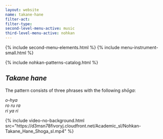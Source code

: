 ```yaml
---
layout: website
name: takane-hane
filter-act:
filter-type:
second-level-menu-active: music
third-level-menu-active: nohkan
---
```


{% include second-menu-elements.html %} {% include menu-instrument-small.html %}

<main class="page-content">
  <div class="wrapper sidebar-contents">
    <aside class="sidebar-contents__table">
      {% include nohkan-patterns-catalog.html %}
    </aside>
    <section class="sidebar-contents__section">
      <div class="text-container">
        <h2><em>Takane hane</em></h2>
        <p>
          The pattern consists of three phrases with the following
          <em>shōga</em>:
        </p>
        <p>
          <em
            >o-hya<br />
            ro ru ra<br />
            ri ya ri</em
          >
        </p>
        {% include video-no-background.html
        src="https://d3msn78fivoryj.cloudfront.net/Academic_sl/Nohkan-Takane_Hane_Shoga_sl.mp4"
        %}
      </div>
    </section>
  </div>
</main>
